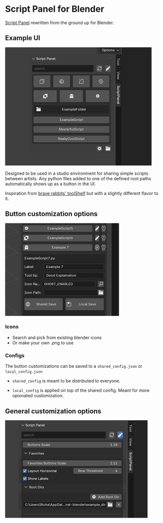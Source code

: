 # Script Panel for Blender

[Script Panel](https://github.com/rBrenick/script-panel) rewritten from the ground up for Blender.

## Example UI
![header image](docs/header_image.png)

Designed to be used in a studio environment for sharing simple scripts between artists. Any python files added to one of the defined root paths automatically shows up as a button in the UI.


Inspiration from [brave rabbits' toolShelf](https://www.braverabbit.com/braverabbit/tools/toolshelf/) but with a slightly different flavor to it.


## Button customization options

![button configuration options](docs/configuration_options_button.png)

### Icons

- Search and pick from existing blender icons
- Or make your own .png to use

### Configs
The button customizations can be saved to a `shared_config.json` or `local_config.json`

- `shared_config` is meant to be distributed to everyone.

- `local_config` is applied on top of the shared config. Meant for more opionated customization.


## General customization options

![configuration options](docs/configuration_options_general.png)

